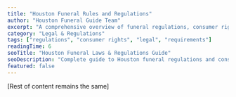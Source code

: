 ```yaml
---
title: "Houston Funeral Rules and Regulations"
author: "Houston Funeral Guide Team"
excerpt: "A comprehensive overview of funeral regulations, consumer rights, and legal requirements for funeral services in Houston."
category: "Legal & Regulations"
tags: ["regulations", "consumer rights", "legal", "requirements"]
readingTime: 6
seoTitle: "Houston Funeral Laws & Regulations Guide"
seoDescription: "Complete guide to Houston funeral regulations and consumer rights. Learn about legal requirements and protections."
featured: false
---
```


[Rest of content remains the same]